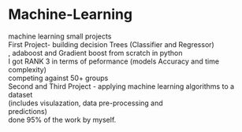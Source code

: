 # Machine-Learning
machine learning small projects</br>
First Project- building decision Trees (Classifier and Regressor) </br>
              , adaboost and Gradient boost from scratch in python </br>
              I got RANK 3 in terms of peformance (models Accuracy and time complexity)</br>
              competing against 50+ groups</br>
Second and Third Project - applying machine learning algorithms to a dataset </br>
                          (includes visulazation, data pre-processing and</br>
                          predictions)</br>
done 95% of the work by myself.</br>
